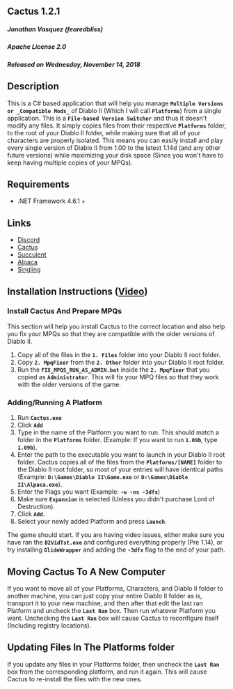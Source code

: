 ## Cactus 1.2.1
##### Jonathan Vasquez (fearedbliss)
##### Apache License 2.0
##### Released on Wednesday, November 14, 2018

## Description

This is a C# based application that will help you manage **`Multiple Versions or _Compatible Mods_`**
of Diablo II (Which I will call **`Platforms`**) from a single application. This is a **`File-based
Version Switcher`** and thus it doesn't modify any files. It simply copies files from their respective
**`Platforms`** folder, to the root of your Diablo II folder, while making sure that all of your characters
are properly isolated. This means you can easily install and play every single version of Diablo II
from 1.00 to the latest 1.14d (and any other future versions) while maximizing your disk space
(Since you won't have to keep having multiple copies of your MPQs).

## Requirements

- .NET Framework 4.6.1 +

## Links

- [Discord](https://discord.gg/B59qDKy)
- [Cactus](https://github.com/fearedbliss/Cactus)
- [Succulent](https://github.com/fearedbliss/Succulent)
- [Alpaca](https://github.com/fearedbliss/Alpaca)
- [Singling](https://github.com/fearedbliss/Singling)

## Installation Instructions ([Video](https://youtu.be/REfc1D1mKok))

### Install Cactus And Prepare MPQs

This section will help you install Cactus to the correct location and also help you
fix your MPQs so that they are compatible with the older versions of Diablo II.

1. Copy all of the files in the **`1. Files`** folder into your Diablo II root folder.
2. Copy **`2. MpqFixer`** from the **`2. Other`** folder into your Diablo II root folder.
3. Run the **`FIX_MPQS_RUN_AS_ADMIN.bat`** inside the **`2. MpqFixer`** that you copied as
   **`Administrator`**. This will fix your MPQ files so that they work with the older versions
   of the game.

### Adding/Running A Platform

1. Run **`Cactus.exe`**
2. Click **`Add`**
3. Type in the name of the Platform you want to run. This should match a folder in the **`Platforms`**
   folder. (Example: If you want to run **`1.09b`**, type **`1.09b`**).
4. Enter the path to the executable you want to launch in your Diablo II root folder.
   Cactus copies all of the files from the **`Platforms/[NAME]`** folder to the Diablo II root folder,
   so most of your entries will have identical paths (Example: **`D:\Games\Diablo II\Game.exe`** or **`D:\Games\Diablo II\Alpaca.exe`**).
5. Enter the Flags you want (Example: **`-w -ns -3dfx`**)
6. Make sure **`Expansion`** is selected (Unless you didn't purchase Lord of Destruction).
7. Click **`Add`**.
8. Select your newly added Platform and press **`Launch`**.

The game should start. If you are having video issues, either make sure you have ran
the **`D2VidTst.exe`** and configured everything properly (Pre 1.14), or try installing
**`GlideWrapper`** and adding the  **`-3dfx`** flag to the end of your path.

## Moving Cactus To A New Computer

If you want to move all of your Platforms, Characters, and Diablo II folder
to another machine, you can just copy your entire Diablo II folder as is,
transport it to your new machine, and then after that edit the last ran Platform
and uncheck the **`Last Ran`** box. Then run whatever Platform you want. Unchecking
the **`Last Ran`** box will cause Cactus to reconfigure itself (Including registry locations).

## Updating Files In The Platforms folder

If you update any files in your Platforms folder, then uncheck the **`Last Ran`**
box from the corresponding platform, and run it again. This will cause Cactus
to re-install the files with the new ones.
